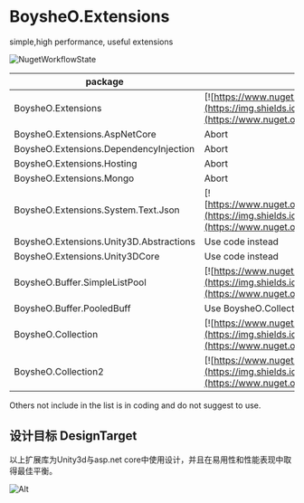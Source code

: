 # BoysheO.Extensions

simple,high performance, useful extensions

![NugetWorkflowState](https://github.com/BoysheO/BoysheO.Extensions/workflows/nuget/badge.svg)

|package|status|
|--|--|
|BoysheO.Extensions|[![https://www.nuget.org/packages/BoysheO.Extensions](https://img.shields.io/nuget/v/BoysheO.Extensions.svg)](https://www.nuget.org/packages/BoysheO.Extensions)|
|BoysheO.Extensions.AspNetCore|Abort|
|BoysheO.Extensions.DependencyInjection|Abort|
|BoysheO.Extensions.Hosting|Abort|
|BoysheO.Extensions.Mongo|Abort|
|BoysheO.Extensions.System.Text.Json|[![https://www.nuget.org/packages/BoysheO.Extensions.System.Text.Json](https://img.shields.io/nuget/v/BoysheO.Extensions.System.Text.Json.svg)](https://www.nuget.org/packages/BoysheO.Extensions.System.Text.Json)|
|BoysheO.Extensions.Unity3D.Abstractions|Use code instead|
|BoysheO.Extensions.Unity3DCore|Use code instead|
|BoysheO.Buffer.SimpleListPool|[![https://www.nuget.org/packages/BoysheO.Buffer.SimpleListPool](https://img.shields.io/nuget/v/BoysheO.Buffer.SimpleListPool.svg)](https://www.nuget.org/packages/BoysheO.Buffer.SimpleListPool)
|BoysheO.Buffer.PooledBuff|Use BoysheO.Collection instead|
|BoysheO.Collection|[![https://www.nuget.org/packages/BoysheO.Collection](https://img.shields.io/nuget/v/BoysheO.Collection.svg)](https://www.nuget.org/packages/BoysheO.Collection)|
|BoysheO.Collection2|[![https://www.nuget.org/packages/BoysheO.Collection](https://img.shields.io/nuget/v/BoysheO.Collection2.svg)](https://www.nuget.org/packages/BoysheO.Collection2)|

Others not include in the list is in coding and do not suggest to use.

## 设计目标 DesignTarget

以上扩展库为Unity3d与asp.net core中使用设计，并且在易用性和性能表现中取得最佳平衡。  

![Alt](https://repobeats.axiom.co/api/embed/aba00be89aff3bfdde6db5c38841dae03f5db786.svg "Repobeats analytics image")
